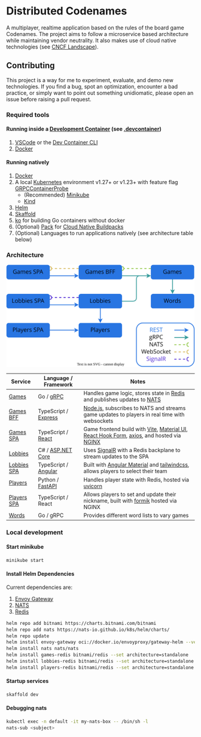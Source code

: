 # Distributed Codenames

A multiplayer, realtime application based on the rules of the board game Codenames. The project aims to follow a microservice based architecture while maintaining vendor neutrality. It also makes use of cloud native technologies (see [CNCF Landscape](https://landscape.cncf.io/)).

## Contributing

This project is a way for me to experiment, evaluate, and demo new technologies. If you find a bug, spot an optimization, encounter a bad practice, or simply want to point out something unidiomatic, please open an issue before raising a pull request.

### Required tools

#### Running inside a [Development Container](https://containers.dev/) (see [.devcontainer](.devcontainer/))

1. [VSCode](https://code.visualstudio.com/) or the [Dev Container CLI](https://github.com/devcontainers/cli)
1. [Docker](https://docs.docker.com/engine/)

#### Running natively

1. [Docker](https://docs.docker.com/engine/)
2. A local [Kubernetes](https://kubernetes.io/) environment v1.27+ or v1.23+ with feature flag [GRPCContainerProbe](https://kubernetes.io/docs/tasks/configure-pod-container/configure-liveness-readiness-startup-probes/#define-a-grpc-liveness-probe)
   - (Recommended) [Minikube](https://minikube.sigs.k8s.io/docs/start/)
   - [Kind](https://kind.sigs.k8s.io/docs/user/quick-start/)
3. [Helm](https://helm.sh/docs/intro/quickstart/)
4. [Skaffold](https://skaffold.dev/docs/install/)
5. [ko](https://github.com/google/ko) for building Go containers without docker
6. (Optional) [Pack](https://buildpacks.io/docs/tools/pack/) for [Cloud Native Buildpacks](https://buildpacks.io)
7. (Optional) Languages to run applications natively (see architecture table below)

### Architecture

![Architecture graph](/docs/img/architecture.svg)

| Service                             | Language / Framework                                                                       | Notes                                                                                                                                                                                                                                       |
| ----------------------------------- | ------------------------------------------------------------------------------------------ | ------------------------------------------------------------------------------------------------------------------------------------------------------------------------------------------------------------------------------------------- |
| [Games](services/games)             | Go / [gRPC](https://grpc.io/)                                                              | Handles game logic, stores state in [Redis](https://redis.io/) and publishes updates to [NATS](https://nats.io/)                                                                                                                            |
| [Games BFF](services/games-bff)     | TypeScript / [Express](https://expressjs.com/)                                             | [Node.js](https://nodejs.org), subscribes to NATS and streams game updates to players in real time with websockets                                                                                                                          |
| [Games SPA](services/games-spa)     | TypeScript / [React](https://reactjs.org/)                                                 | Game frontend build with [Vite](https://vitejs.dev/), [Material UI](https://material-ui.com/), [React Hook Form](https://www.react-hook-form.com/), [axios](https://github.com/axios/axios), and hosted via [NGINX](https://www.nginx.com/) |
| [Lobbies](services/lobbies)         | C# / [ASP&#46;NET Core](https://docs.microsoft.com/en-us/aspnet/core/?view=aspnetcore-5.0) | Uses [SignalR](https://dotnet.microsoft.com/apps/aspnet/signalr) with a Redis backplane to stream updates to the SPA                                                                                                                        |
| [Lobbies SPA](services/lobbies-spa) | TypeScript / [Angular](https://angular.io/)                                                | Built with [Angular Material](https://material.angular.io/) and [tailwindcss](https://tailwindcss.com/), allows players to select their team                                                                                                |
| [Players](services/players)         | Python / [FastAPI](https://fastapi.tiangolo.com/)                                          | Handles player state with Redis, hosted via [uvicorn](https://www.uvicorn.org/)                                                                                                                                                             |
| [Players SPA](services/players-spa) | TypeScript / React                                                                         | Allows players to set and update their nickname, built with [formik](https://github.com/formium/formik) hosted via NGINX                                                                                                                    |
| [Words](services/words)             | Go / gRPC                                                                                  | Provides different word lists to vary games                                                                                                                                                                                                 |

### Local development

#### Start minikube

```sh
minikube start
```

#### Install Helm Dependencies

Current dependencies are:

1. [Envoy Gateway](https://github.com/envoyproxy/gateway)
1. [NATS](https://nats.io/)
1. [Redis](https://redis.io/)

```sh
helm repo add bitnami https://charts.bitnami.com/bitnami
helm repo add nats https://nats-io.github.io/k8s/helm/charts/
helm repo update
helm install envoy-gateway oci://docker.io/envoyproxy/gateway-helm --version v0.5.0 -n envoy-gateway-system --create-namespace
helm install nats nats/nats
helm install games-redis bitnami/redis --set architecture=standalone
helm install lobbies-redis bitnami/redis --set architecture=standalone
helm install players-redis bitnami/redis --set architecture=standalone
```

#### Startup services

```sh
skaffold dev
```

#### Debugging nats

```sh
kubectl exec -n default -it my-nats-box -- /bin/sh -l
nats-sub <subject>
```
